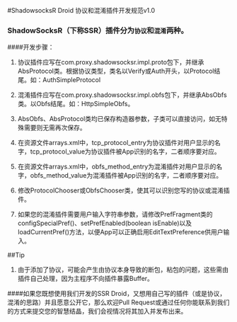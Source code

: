 #ShadowsocksR Droid 协议和混淆插件开发规范v1.0

### ShadowSocksR（下称SSR）插件分为```协议```和```混淆```两种。

####开发步骤：

1. 协议插件应写在com.proxy.shadowsocksr.impl.proto包下，并继承AbsProtocol类。根据协议类型，类名以Verify或Auth开头，以Protocol结尾。如：AuthSimpleProtocol

2. 混淆插件应写在com.proxy.shadowsocksr.impl.obfs包下，并继承AbsObfs类。以Obfs结尾。如：HttpSimpleObfs。

3. AbsObfs、AbsProtocol类均已保存构造器参数，子类可以直接访问，如无特殊需要则无需再次保存。

4. 在资源文件arrays.xml中，tcp\_protocol\_entry为协议插件对用户显示的名字，tcp\_protocol\_value为协议插件被App识别的名字，二者顺序要对应。

5. 在资源文件arrays.xml中，obfs\_method\_entry为混淆插件对用户显示的名字，obfs\_method\_value为混淆插件被App识别的名字，二者顺序要对应。

6. 修改ProtocolChooser或ObfsChooser类，使其可以识别您写的协议或混淆插件。

7. 如果您的混淆插件需要用户输入字符串参数，请修改PrefFragment类的configSpecialPref()、setPrefEnabled(boolean isEnable)以及loadCurrentPref()方法，以便App可以正确启用EditTextPreference供用户输入。

##Tip

1. 由于添加了协议，可能会产生由协议本身导致的断包，粘包的问题，这些需由插件自己处理，因为主程序不向插件暴露Buffer。

####如果您既想使用我们开发的SSR Droid，又想用自己写的插件（或是协议，混淆的思路）并且愿意公开它，那么欢迎Pull Request或通过任何你能联系到我们的方式来提交您的智慧结晶，我们会视情况将其加入并发布出来。
